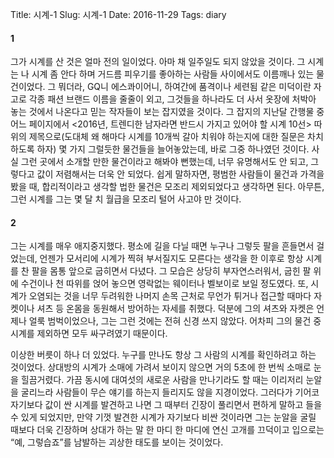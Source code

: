 Title: 시계-1
Slug: 시계-1
Date: 2016-11-29
Tags: diary

#### 1
그가 시계를 산 것은 얼마 전의 일이었다. 아마 채 일주일도 되지 않았을 것이다. 그 시계는 나 시계 좀 안다 하며 거드름 피우기를 좋아하는 사람들 사이에서도 이름깨나 있는 물건이었다. 그 뭐더라, GQ니 에스콰이어니, 하여간에 품격이나 세련됨 같은 미덕이란 자고로 각종 패션 브랜드 이름을 줄줄이 외고, 그것들을 하나라도 더 사서 옷장에 처박아 놓는 것에서 나온다고 믿는 작자들이 보는 잡지였을 것이다. 그 잡지의 지난달 간행물 중 어느 페이지에서 <2016년, 트렌디한 남자라면 반드시 가지고 있어야 할 시계 10선> 따위의 제목으로(도대체 왜 해마다 시계를 10개씩 갈아 치워야 하는지에 대한 질문은 차치하도록 하자) 몇 가지 그럴듯한 물건들을 늘어놓았는데, 바로 그중 하나였던 것이다. 사실 그런 곳에서 소개할 만한 물건이라고 해봐야 뻔했는데, 너무 유명해서도 안 되고, 그렇다고 값이 저렴해서는 더욱 안 되었다. 쉽게 말하자면, 평범한 사람들이 물건과 가격을 봤을 때, 합리적이라고 생각할 법한 물건은 모조리 제외되었다고 생각하면 된다. 아무튼, 그런 시계를 그는 몇 달 치 월급을 모조리 털어 사고야 만 것이다.

#### 2
그는 시계를 매우 애지중지했다. 평소에 길을 다닐 때면 누구나 그렇듯 팔을 흔들면서 걸었는데, 언젠가 모서리에 시계가 찍혀 부서질지도 모른다는 생각을 한 이후로 항상 시계를 찬 팔을 몸통 앞으로 굽히면서 다녔다. 그 모습은 상당히 부자연스러워서, 굽힌 팔 위에 수건이나 천 따위를 얹어 놓으면 영락없는 웨이터나 벨보이로 보일 정도였다. 또, 시계가 오염되는 것을 너무 두려워한 나머지 손목 근처로 무언가 튀거나 접근할 때마다 자켓이나 셔츠 등 온몸을 동원해서 방어하는 자세를 취했다. 덕분에 그의 셔츠와 자켓은 언제나 얼룩 범벅이었으나, 그는 그런 것에는 전혀 신경 쓰지 않았다. 어차피 그의 물건 중 시계를 제외하면 모두 싸구려였기 때문이다.

이상한 버릇이 하나 더 있었다. 누구를 만나도 항상 그 사람의 시계를 확인하려고 하는 것이었다. 상대방의 시계가 소매에 가려서 보이지 않으면 거의 5초에 한 번씩 소매로 눈을 힐끔거렸다. 가끔 동시에 대여섯의 새로운 사람을 만나기라도 할 때는 이리저리 눈알을 굴리느라 사람들이 무슨 얘기를 하는지 들리지도 않을 지경이었다. 그러다가 기어코 자기보다 값이 싼 시계를 발견하고 나면 그 때부터 긴장이 풀리면서 편하게 말하고 들을 수 있게 되었지만, 만약 기껏 발견한 시계가 자기보다 비싼 것이라면 그는 눈알을 굴릴 때보다 더욱 긴장하며 상대가 하는 말 한 마디 한 마디에 연신 고개를 끄덕이고 입으로는 “예, 그렇습죠”를 남발하는 괴상한 태도를 보이는 것이었다.
